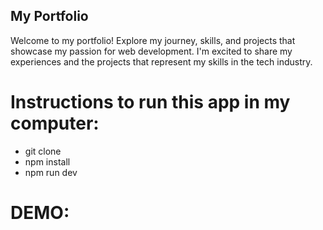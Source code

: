 ## My Portfolio

Welcome to my portfolio! Explore my journey, skills, and projects that showcase my passion for web development. I'm excited to share my experiences and the projects that represent my skills in the tech industry.

# Instructions to run this app in my computer:

- git clone
- npm install
- npm run dev

# DEMO:
